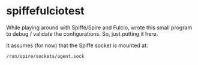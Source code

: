 # spiffefulciotest

While playing around with Spiffe/Spire and Fulcio, wrote this small program
to debug / validate the configurations. So, just putting it here.

It assumes (for now) that the Spiffe socket is mounted at:

```
/run/spire/sockets/agent.sock
```
